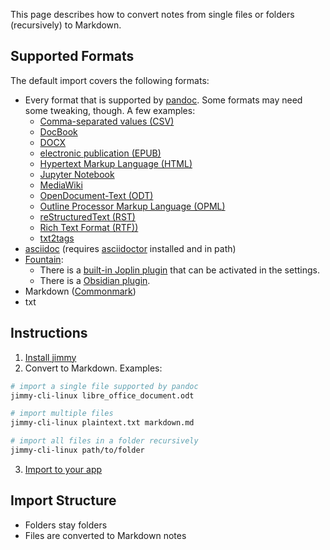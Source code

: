 This page describes how to convert notes from single files or folders (recursively) to Markdown.

## Supported Formats

The default import covers the following formats:

- Every format that is supported by [pandoc](https://pandoc.org/). Some formats may need some tweaking, though. A few examples:
    - [Comma-separated values (CSV)](https://en.wikipedia.org/wiki/Comma-separated_values)
    - [DocBook](https://docbook.org/)
    - [DOCX](https://en.wikipedia.org/wiki/Office_Open_XML)
    - [electronic publication (EPUB)](https://www.w3.org/community/epub3/)
    - [Hypertext Markup Language (HTML)](https://www.w3.org/html/)
    - [Jupyter Notebook](https://jupyter.org/)
    - [MediaWiki](https://www.mediawiki.org/wiki/Help:Formatting)
    - [OpenDocument-Text (ODT)](https://en.wikipedia.org/wiki/OpenDocument)
    - [Outline Processor Markup Language (OPML)](http://opml.org/)
    - [reStructuredText (RST)](https://docutils.sourceforge.io/rst.html)
    - [Rich Text Format (RTF))](https://en.wikipedia.org/wiki/Rich_Text_Format)
    - [txt2tags](https://txt2tags.org/)
- [asciidoc](https://docs.asciidoctor.org/asciidoc/latest/) (requires [asciidoctor](https://asciidoctor.org/) installed and in path)
- [Fountain](https://fountain.io/):
    - There is a [built-in Joplin plugin](https://joplinapp.org/help/apps/markdown/#markdown-plugins) that can be activated in the settings.
    - There is a [Obsidian plugin](https://github.com/Darakah/obsidian-fountain).
- Markdown ([Commonmark](https://commonmark.org/))
- txt

## Instructions

1. [Install jimmy](../index.md#installation)
2. Convert to Markdown. Examples:

```sh
# import a single file supported by pandoc
jimmy-cli-linux libre_office_document.odt

# import multiple files
jimmy-cli-linux plaintext.txt markdown.md

# import all files in a folder recursively
jimmy-cli-linux path/to/folder
```

3. [Import to your app](../import_instructions.md)

## Import Structure

- Folders stay folders
- Files are converted to Markdown notes
